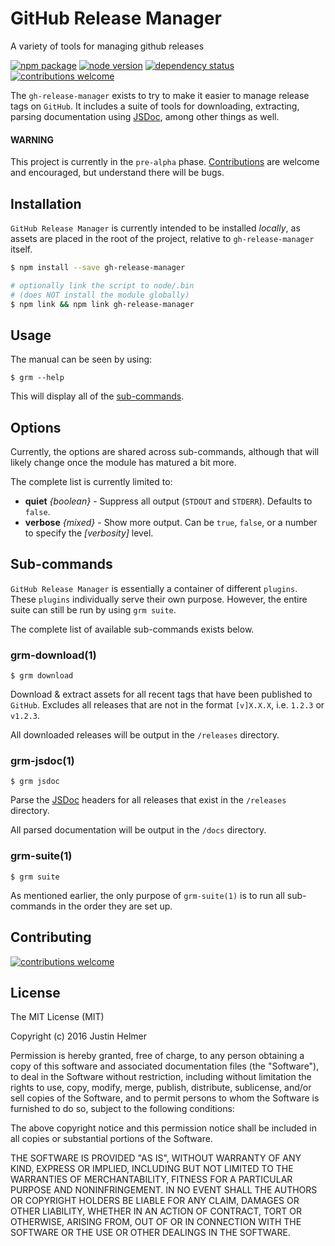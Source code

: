 # GitHub Release Manager
A variety of tools for managing github releases

[![npm package](https://badge.fury.io/js/gh-release-manager.svg)](https://www.npmjs.com/package/gh-release-manager)
[![node version](https://img.shields.io/node/v/gh-release-manager.svg?style=flat)](http://nodejs.org/download/)
[![dependency status](https://david-dm.org/justinhelmer/gh-release-manager.svg)](https://github.com/justinhelmer/gh-release-manager)
[![contributions welcome](https://img.shields.io/badge/contributions-welcome-brightgreen.svg?style=flat)](https://github.com/justinhelmer/gh-release-manager/issues)

The `gh-release-manager` exists to try to make it easier to manage release tags on `GitHub`. It includes a suite of tools for downloading, extracting, parsing documentation using [JSDoc](http://usejsdoc.org/), among other things as well.

#### WARNING

This project is currently in the `pre-alpha` phase. [Contributions](#contributions) are welcome and encouraged, but understand there will be bugs.

## Installation

`GitHub Release Manager` is currently intended to be installed _locally_, as assets are placed in the root of the project, relative to `gh-release-manager` itself.

```bash
$ npm install --save gh-release-manager

# optionally link the script to node/.bin
# (does NOT install the module globally)
$ npm link && npm link gh-release-manager
```

## Usage

The manual can be seen by using:

```
$ grm --help
```

This will display all of the [sub-commands](#sub-commands).

## Options

Currently, the options are shared across sub-commands, although that will likely change once the module has matured a bit more.

The complete list is currently limited to:

- **quiet** _{boolean}_ - Suppress all output (`STDOUT` and `STDERR`). Defaults to `false`.
- **verbose** _{mixed}_ - Show more output. Can be `true`, `false`, or a number to specify the _[verbosity]_ level.

## Sub-commands

`GitHub Release Manager` is essentially a container of different `plugins`. These `plugins` individually serve their own purpose. However, the entire suite can still be run by using `grm suite`.

The complete list of available sub-commands exists below.

### grm-download(1)

```
$ grm download
```

Download & extract assets for all recent tags that have been published to `GitHub`. Excludes all releases that are not in the format `[v]X.X.X`, i.e. `1.2.3` or `v1.2.3`.

All downloaded releases will be output in the `/releases` directory.

### grm-jsdoc(1)

```
$ grm jsdoc
```

Parse the [JSDoc](http://usejsdoc.org/) headers for all releases that exist in the `/releases` directory.

All parsed documentation will be output in the `/docs` directory.

### grm-suite(1)

```
$ grm suite
```

As mentioned earlier, the only purpose of `grm-suite(1)` is to run all sub-commands in the order they are set up.

## Contributing

[![contributions welcome](https://img.shields.io/badge/contributions-welcome-brightgreen.svg?style=flat)](https://github.com/justinhelmer/gh-release-manager/issues)

## License

The MIT License (MIT)

Copyright (c) 2016 Justin Helmer

Permission is hereby granted, free of charge, to any person obtaining a copy
of this software and associated documentation files (the "Software"), to deal
in the Software without restriction, including without limitation the rights
to use, copy, modify, merge, publish, distribute, sublicense, and/or sell
copies of the Software, and to permit persons to whom the Software is
furnished to do so, subject to the following conditions:

The above copyright notice and this permission notice shall be included in all
copies or substantial portions of the Software.

THE SOFTWARE IS PROVIDED "AS IS", WITHOUT WARRANTY OF ANY KIND, EXPRESS OR
IMPLIED, INCLUDING BUT NOT LIMITED TO THE WARRANTIES OF MERCHANTABILITY,
FITNESS FOR A PARTICULAR PURPOSE AND NONINFRINGEMENT. IN NO EVENT SHALL THE
AUTHORS OR COPYRIGHT HOLDERS BE LIABLE FOR ANY CLAIM, DAMAGES OR OTHER
LIABILITY, WHETHER IN AN ACTION OF CONTRACT, TORT OR OTHERWISE, ARISING FROM,
OUT OF OR IN CONNECTION WITH THE SOFTWARE OR THE USE OR OTHER DEALINGS IN THE
SOFTWARE.

